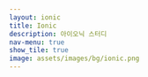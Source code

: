 ```yaml
---
layout: ionic  
title: Ionic  
description: 아이오닉 스터디  
nav-menu: true  
show_tile: true  
image: assets/images/bg/ionic.png
---
```


